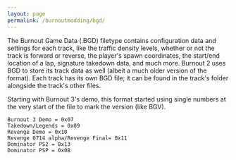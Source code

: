 ```yaml
---
layout: page
permalink: /burnoutmodding/bgd/
---
```


The Burnout Game Data (.BGD) filetype contains configuration data and settings for each track, like the traffic density levels, whether or not the track is forward or reverse, the player's spawn coordinates, the start/end location of a lap, signature takedown data, and much more. Burnout 2 uses BGD to store its track data as well (albeit a much older version of the format). Each track has its own BGD file; it can be found in the track's folder alongside the track's other files.

Starting with Burnout 3's demo, this format started using single numbers at the very start of the file to mark the version (like BGV).

    Burnout 3 Demo = 0x07
    Takedown/Legends = 0x09
    Revenge Demo = 0x10
    Revenge 0714 alpha/Revenge Final= 0x11
    Dominator PS2 = 0x13
    Dominator PSP = 0x0B
